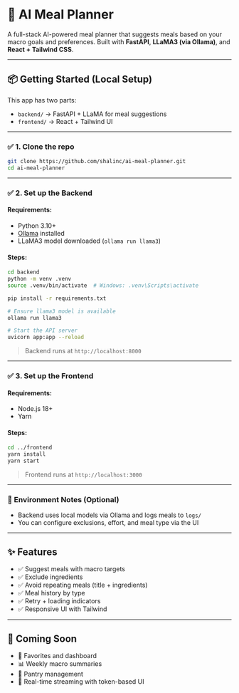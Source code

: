 # 🥗 AI Meal Planner

A full-stack AI-powered meal planner that suggests meals based on your macro goals and preferences. Built with **FastAPI**, **LLaMA3 (via Ollama)**, and **React + Tailwind CSS**.

---

## 📦 Getting Started (Local Setup)

This app has two parts:

- `backend/` → FastAPI + LLaMA for meal suggestions
- `frontend/` → React + Tailwind UI

---

### ✅ 1. Clone the repo

```bash
git clone https://github.com/shalinc/ai-meal-planner.git
cd ai-meal-planner
```

---

### ✅ 2. Set up the Backend

#### Requirements:
- Python 3.10+
- [Ollama](https://ollama.com) installed
- LLaMA3 model downloaded (`ollama run llama3`)

#### Steps:

```bash
cd backend
python -m venv .venv
source .venv/bin/activate  # Windows: .venv\Scripts\activate

pip install -r requirements.txt

# Ensure llama3 model is available
ollama run llama3

# Start the API server
uvicorn app:app --reload
```

> Backend runs at `http://localhost:8000`

---

### ✅ 3. Set up the Frontend

#### Requirements:
- Node.js 18+
- Yarn

#### Steps:

```bash
cd ../frontend
yarn install
yarn start
```

> Frontend runs at `http://localhost:3000`

---

### 🔧 Environment Notes (Optional)

- Backend uses local models via Ollama and logs meals to `logs/`
- You can configure exclusions, effort, and meal type via the UI

---

## ✨ Features

- ✅ Suggest meals with macro targets
- ✅ Exclude ingredients
- ✅ Avoid repeating meals (title + ingredients)
- ✅ Meal history by type
- ✅ Retry + loading indicators
- ✅ Responsive UI with Tailwind

---

## 🚧 Coming Soon

- 🌟 Favorites and dashboard
- 📊 Weekly macro summaries
- 📂 Pantry management
- 🔁 Real-time streaming with token-based UI

